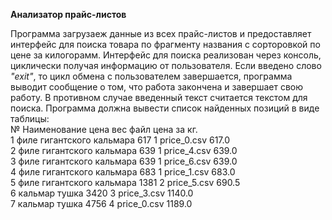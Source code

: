 <b>Анализатор прайс-листов</b>
<div>Программа загрузаеж данные из всех прайс-листов и предоставляет интерфейс для поиска товара по фрагменту названия с сорторовкой по цене за килогорамм.
Интерфейс для поиска реализован через консоль, циклически получая информацию от пользователя.
Если введено слово <em>"exit"</em>, то цикл обмена с пользователем завершается, программа выводит сообщение о том, что работа закончена и завершает свою работу. 
В противном случае введенный текст считается текстом для поиска.
Программа должна вывести список найденных позиций в виде таблицы:</div>

<div>№     Наименование                              цена  вес     файл     цена за кг.</div>
<div>1     филе гигантского кальмара                  617    1  price_0.csv  617.0</div>
<div>2     филе гигантского кальмара                  639    1  price_4.csv  639.0</div>
<div>3     филе гигантского кальмара                  639    1  price_6.csv  639.0</div>
<div>4     филе гигантского кальмара                  683    1  price_1.csv  683.0</div>
<div>5     филе гигантского кальмара                 1381    2  price_5.csv  690.5</div>
<div>6     кальмар тушка                             3420    3  price_3.csv  1140.0</div>
<div>7     кальмар тушка                             4756    4  price_0.csv  1189.0</div>
